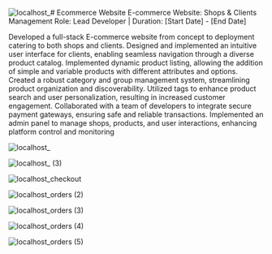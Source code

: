 ![localhost_](https://github.com/m-a-99/ecommerce2/assets/112770883/d8c212e4-d421-47e0-b521-4f3bc5f7ece2)# Ecommerce Website
E-commerce Website: Shops & Clients Management
Role: Lead Developer | Duration: [Start Date] - [End Date]

Developed a full-stack E-commerce website from concept to deployment catering to both shops and clients.
Designed and implemented an intuitive user interface for clients, 
enabling seamless navigation through a diverse product catalog.
Implemented dynamic product listing, 
allowing the addition of simple and variable products with different attributes and options.
Created a robust category and group management system,
streamlining product organization and discoverability.
Utilized tags to enhance product search and user personalization, 
resulting in increased customer engagement.
Collaborated with a team of developers to integrate secure payment gateways,
ensuring safe and reliable transactions.
Implemented an admin panel to manage shops,
products, and user interactions, enhancing platform control and monitoring


![localhost_](https://github.com/m-a-99/ecommerce2/assets/112770883/512f3642-97a8-40c6-b5a2-e0e79ba6e6b6)

![localhost_ (3)](https://github.com/m-a-99/ecommerce2/assets/112770883/cf7d6a54-e764-49c2-8b1a-9f1ee6d23f09)

![localhost_checkout](https://github.com/m-a-99/ecommerce2/assets/112770883/ed70e446-aa13-4819-92f7-e2c6d3178259)

![localhost_orders (2)](https://github.com/m-a-99/ecommerce2/assets/112770883/4e4ffaad-0582-4707-bf75-7fb79eb3700b)

![localhost_orders (3)](https://github.com/m-a-99/ecommerce2/assets/112770883/56fd69ba-113a-4469-bdf8-3901059fe7e3)

![localhost_orders (4)](https://github.com/m-a-99/ecommerce2/assets/112770883/7e620a25-6eed-4663-9768-a33abac3c6b3)

![localhost_orders (5)](https://github.com/m-a-99/ecommerce2/assets/112770883/ef1c3a34-2029-4c85-9808-d43aa127c9a4)
